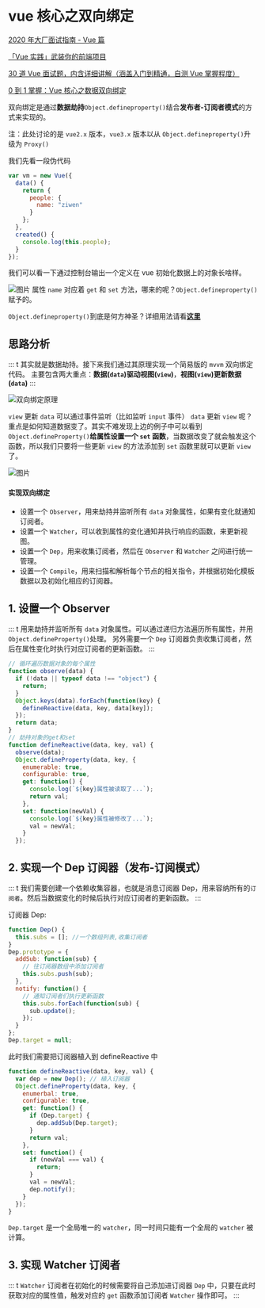 # vue 核心之双向绑定

[2020 年大厂面试指南 - Vue 篇](https://juejin.im/post/5e4d24cce51d4526f76eb2ba)

[「Vue 实践」武装你的前端项目](https://juejin.im/post/5cab64ce5188251b19486041)

[30 道 Vue 面试题，内含详细讲解（涵盖入门到精通，自测 Vue 掌握程度）](https://juejin.im/post/5d59f2a451882549be53b170)

[0 到 1 掌握：Vue 核心之数据双向绑定](https://juejin.im/post/5d421bcf6fb9a06af23853f1)

双向绑定是通过**数据劫持**`Object.defineproperty()`结合**发布者-订阅者模式**的方式来实现的。

注：此处讨论的是 `vue2.x` 版本，`vue3.x` 版本以从 `Object.defineproperty()`升级为 `Proxy()`

我们先看一段伪代码

```js
var vm = new Vue({
  data() {
    return {
      people: {
        name: "ziwen"
      }
    };
  },
  created() {
    console.log(this.people);
  }
});
```

我们可以看一下通过控制台输出一个定义在 vue 初始化数据上的对象长啥样。

![图片](/img/question/vue/qv1.png)
属性 `name` 对应着 `get` 和 `set` 方法，哪来的呢？`Object.defineproperty()`赋予的。

`Object.defineproperty()`到底是何方神圣？详细用法请看[**这里**](https://developer.mozilla.org/zh-CN/docs/Web/JavaScript/Reference/Global_Objects/Object/defineProperty)

## 思路分析

::: t
其实就是数据劫持。接下来我们通过其原理实现一个简易版的 `mvvm` 双向绑定代码。
主要包含两大重点：**数据(`data`)驱动视图(`view`)**，**视图(`view`)更新数据(`data`)**
:::

![双向绑定原理](/img/question/vue/sxbdyl.jpg)

`view` 更新 `data` 可以通过事件监听（比如监听 `input` 事件）
`data` 更新 `view` 呢？重点是如何知道数据变了。其实不难发现上边的例子中可以看到 `Object.defineProperty()`**给属性设置一个 `set` 函数**，当数据改变了就会触发这个函数，所以我们只要将一些更新 `view` 的方法添加到 `set` 函数里就可以更新 `view` 了。

![图片](/img/question/vue/qv2.jpg)

#### 实现双向绑定

- 设置一个 `Observer`，用来劫持并监听所有 `data` 对象属性，如果有变化就通知订阅者。
- 设置一个 `Watcher`，可以收到属性的变化通知并执行响应的函数，来更新视图。
- 设置一个 `Dep`，用来收集订阅者，然后在 `Observer` 和 `Watcher` 之间进行统一管理。
- 设置一个 `Compile`，用来扫描和解析每个节点的相关指令，并根据初始化模板数据以及初始化相应的订阅器。

## 1. 设置一个 Observer

::: t
用来劫持并监听所有 `data` 对象属性。可以通过递归方法遍历所有属性，并用 `Object.defineProperty()`处理。
另外需要一个 `Dep` 订阅器负责收集订阅者，然后在属性变化时执行对应订阅者的更新函数。
:::

```js
// 循环遍历数据对象的每个属性
function observe(data) {
  if (!data || typeof data !== "object") {
    return;
  }
  Object.keys(data).forEach(function(key) {
    defineReactive(data, key, data[key]);
  });
  return data;
}
// 劫持对象的get和set
function defineReactive(data, key, val) {
  observe(data);
  Object.defineProperty(data, key, {
    enumerable: true,
    configurable: true,
    get: function() {
      console.log(`${key}属性被读取了...`);
      return val;
    },
    set: function(newVal) {
      console.log(`${key}属性被修改了...`);
      val = newVal;
    }
  });

```

## 2. 实现一个 Dep 订阅器（发布-订阅模式）

::: t
我们需要创建一个依赖收集容器，也就是消息订阅器 Dep，用来容纳所有的`订阅者`。然后当数据变化的时候后执行对应订阅者的更新函数。
:::

订阅器 Dep:

```js
function Dep() {
  this.subs = []; //一个数组列表,收集订阅者
}
Dep.prototype = {
  addSub: function(sub) {
    // 往订阅器数组中添加订阅者
    this.subs.push(sub);
  },
  notify: function() {
    // 通知订阅者们执行更新函数
    this.subs.forEach(function(sub) {
      sub.update();
    });
  }
};
Dep.target = null;
```

此时我们需要把订阅器植入到 defineReactive 中

```js
function defineReactive(data, key, val) {
  var dep = new Dep(); // 植入订阅器
  Object.defineProperty(data, key, {
    enumerbal: true,
    configurable: true,
    get: function() {
      if (Dep.target) {
        dep.addSub(Dep.target);
      }
      return val;
    },
    set: function() {
      if (newVal === val) {
        return;
      }
      val = newVal;
      dep.notify();
    }
  });
}
```

`Dep.target` 是一个全局唯一的 `watcher`，同一时间只能有一个全局的 `watcher` 被计算。

## 3. 实现 Watcher 订阅者

::: t
`Watcher` 订阅者在初始化的时候需要将自己添加进订阅器 `Dep` 中，只要在此时获取对应的属性值，触发对应的 `get` 函数添加订阅者 `Watcher` 操作即可。
:::
